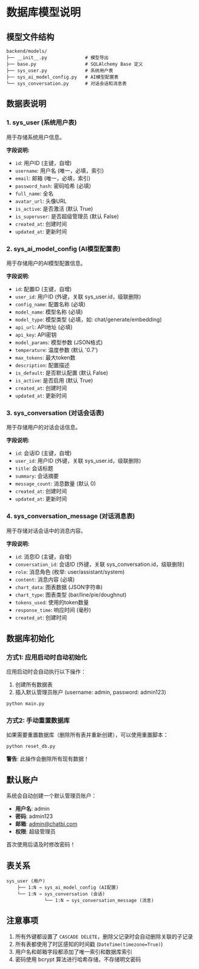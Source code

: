 # 数据库模型说明

## 模型文件结构

```
backend/models/
├── __init__.py              # 模型导出
├── base.py                  # SQLAlchemy Base 定义
├── sys_user.py              # 系统用户表
├── sys_ai_model_config.py   # AI模型配置表
└── sys_conversation.py      # 对话会话和消息表
```

## 数据表说明

### 1. sys_user (系统用户表)

用于存储系统用户信息。

**字段说明:**
- `id`: 用户ID (主键，自增)
- `username`: 用户名 (唯一，必填，索引)
- `email`: 邮箱 (唯一，必填，索引)
- `password_hash`: 密码哈希 (必填)
- `full_name`: 全名
- `avatar_url`: 头像URL
- `is_active`: 是否激活 (默认 True)
- `is_superuser`: 是否超级管理员 (默认 False)
- `created_at`: 创建时间
- `updated_at`: 更新时间

### 2. sys_ai_model_config (AI模型配置表)

用于存储用户的AI模型配置信息。

**字段说明:**
- `id`: 配置ID (主键，自增)
- `user_id`: 用户ID (外键，关联 sys_user.id，级联删除)
- `config_name`: 配置名称 (必填)
- `model_name`: 模型名称 (必填)
- `model_type`: 模型类型 (必填，如: chat/generate/embedding)
- `api_url`: API地址 (必填)
- `api_key`: API密钥
- `model_params`: 模型参数 (JSON格式)
- `temperature`: 温度参数 (默认 '0.7')
- `max_tokens`: 最大token数
- `description`: 配置描述
- `is_default`: 是否默认配置 (默认 False)
- `is_active`: 是否启用 (默认 True)
- `created_at`: 创建时间
- `updated_at`: 更新时间

### 3. sys_conversation (对话会话表)

用于存储用户的对话会话信息。

**字段说明:**
- `id`: 会话ID (主键，自增)
- `user_id`: 用户ID (外键，关联 sys_user.id，级联删除)
- `title`: 会话标题
- `summary`: 会话摘要
- `message_count`: 消息数量 (默认 0)
- `created_at`: 创建时间
- `updated_at`: 更新时间

### 4. sys_conversation_message (对话消息表)

用于存储对话会话中的消息内容。

**字段说明:**
- `id`: 消息ID (主键，自增)
- `conversation_id`: 会话ID (外键，关联 sys_conversation.id，级联删除)
- `role`: 消息角色 (枚举: user/assistant/system)
- `content`: 消息内容 (必填)
- `chart_data`: 图表数据 (JSON字符串)
- `chart_type`: 图表类型 (bar/line/pie/doughnut)
- `tokens_used`: 使用的token数量
- `response_time`: 响应时间 (毫秒)
- `created_at`: 创建时间

## 数据库初始化

### 方式1: 应用启动时自动初始化

应用启动时会自动执行以下操作：
1. 创建所有数据表
2. 插入默认管理员账户 (username: admin, password: admin123)

```bash
python main.py
```

### 方式2: 手动重置数据库

如果需要重置数据库（删除所有表并重新创建），可以使用重置脚本：

```bash
python reset_db.py
```

**警告**: 此操作会删除所有现有数据！

## 默认账户

系统会自动创建一个默认管理员账户：

- **用户名**: admin
- **密码**: admin123
- **邮箱**: admin@chatbi.com
- **权限**: 超级管理员

首次使用后请及时修改密码！

## 表关系

```
sys_user (用户)
    ├── 1:N → sys_ai_model_config (AI配置)
    └── 1:N → sys_conversation (会话)
              └── 1:N → sys_conversation_message (消息)
```

## 注意事项

1. 所有外键都设置了 `CASCADE DELETE`，删除父记录时会自动删除关联的子记录
2. 所有表都使用了时区感知的时间戳 (`DateTime(timezone=True)`)
3. 用户名和邮箱字段都添加了唯一索引和数据库索引
4. 密码使用 bcrypt 算法进行哈希存储，不存储明文密码

